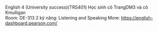 English 4 (University success)(TRS401)
Học sinh cô TrangDM3 và cô Kmulligan	
Room: DE-313
2 kỹ năng: Listening and Speaking
More: https://english-dashboard.pearson.com/
